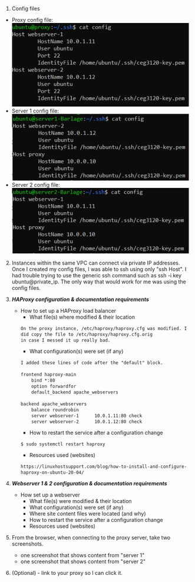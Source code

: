 1. Config files
- Proxy config file: <br />
![proxy config file](images/config-proxy.PNG)
- Server 1 config file: <br />
![server 1 config file](images/config-server1.PNG)
- Server 2 config file: <br />
![server 2 config file](images/config-server2.PNG) <br />

2. Instances within the same VPC can connect via private IP addresses. Once I created my config files, I was able to ssh using only "ssh Host". I had trouble trying to use the generic ssh command such as ssh -i key ubuntu@private_ip. The only way that would work for me was using the config files. 

3. **_HAProxy configuration & documentation requirements_**
   - How to set up a HAProxy load balancer
     - What file(s) where modified & their location
     ```
     On the proxy instance, /etc/haproxy/haproxy.cfg was modified. I did copy the file to /etc/haproxy/haproxy.cfg.orig 
     in case I messed it up really bad. 
     ```
     - What configuration(s) were set (if any)
     ```
     I added these lines of code after the "default" block.
     
     frontend haproxy-main
         bind *:80
         option forwardfor
         default_backend apache_webservers

     backend apache_webservers
         balance roundrobin
         server webserver-1      10.0.1.11:80 check
         server webserver-2      10.0.1.12:80 check
     ```
     - How to restart the service after a configuration change
     ```
     $ sudo systemctl restart haproxy
     ```
     - Resources used (websites)
     ```
     https://linuxhostsupport.com/blog/how-to-install-and-configure-haproxy-on-ubuntu-20-04/
     ```
4. **_Webserver 1 & 2 configuration & documentation requirements_**
   - How set up a webserver
     - What file(s) were modified & their location
     - What configuration(s) were set (if any)
     - Where site content files were located (and why)
     - How to restart the service after a configuration change
     - Resources used (websites)
5. From the browser, when connecting to the proxy server, take two screenshots.
   - one screenshot that shows content from "server 1"
   - one screenshot that shows content from "server 2"
6. (Optional) - link to your proxy so I can click it.
